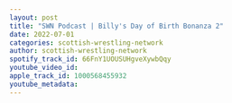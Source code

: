 ```yaml
---
layout: post
title: "SWN Podcast | Billy's Day of Birth Bonanza 2"
date: 2022-07-01
categories: scottish-wrestling-network
author: scottish-wrestling-network
spotify_track_id: 66FnY1UOUSUHgveXywbQqy
youtube_video_id: 
apple_track_id: 1000568455932
youtube_metadata: 
---
```

